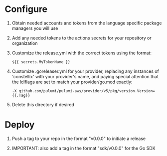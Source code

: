 # Configure

1. Obtain needed accounts and tokens from the language specific package managers you will use

1. Add any needed tokens to the actions secrets for your repository or organization

1. Customize the release.yml with the correct tokens using the format:

   `${{ secrets.MyTokenName }}`

1. Customize .goreleaser.yml for your provider, replacing any instances of 'constellix' with your provider's name, and paying special attention that the ldlflags are set to match your provider/go.mod exactly:

   `-X github.com/pulumi/pulumi-aws/provider/v5/pkg/version.Version={{.Tag}}`

1. Delete this directory if desired

# Deploy

1. Push a tag to your repo in the format "v0.0.0" to initiate a release

1. IMPORTANT: also add a tag in the format "sdk/v0.0.0" for the Go SDK
